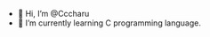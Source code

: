 - 👋 Hi, I’m @Cccharu
- 🌱 I’m currently learning C programming language.
  


<!---
Cccharu/Cccharu is a ✨ special ✨ repository because its `README.md` (this file) appears on your GitHub profile.
You can click the Preview link to take a look at your changes.
--->
